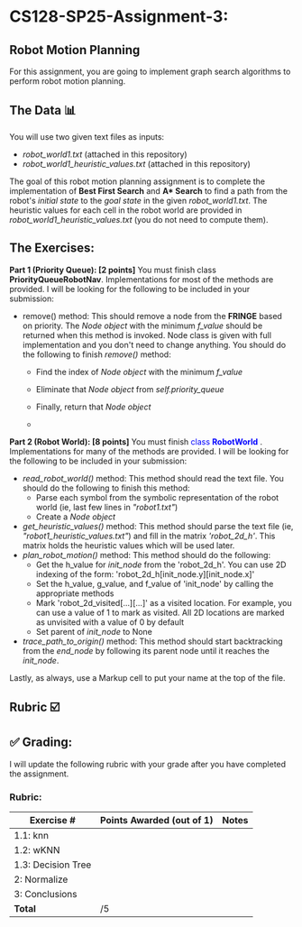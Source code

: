 # CS128-SP25-Assignment-3:
## Robot Motion Planning

For this assignment, you are going to implement graph search algorithms to perform robot motion planning.
## The Data :bar_chart: 
You will use two given text files as inputs:
* _robot_world1.txt_ (attached in this repository)
* _robot_world1_heuristic_values.txt_ (attached in this repository)

The goal of this robot motion planning assignment is to complete the implementation of __Best First Search__ and __A* Search__ to find a path from the robot's _initial state_ to the _goal state_ in the given _robot_world1.txt_. The heuristic values for each cell in the robot world are provided in _robot_world1_heuristic_values.txt_ (you do not need to compute them).

## The Exercises:

**Part 1 (Priority Queue): [2 points]** You must finish class __PriorityQueueRobotNav__.  Implementations for most of the methods are provided. I will be looking for the following to be included in your submission:
* remove() method: This should remove a node from the __FRINGE__ based on priority. The *Node object* with the minimum *f_value* should be returned when this method is invoked. Node class is given with full implementation and you don't need to change anything. You should do the following to finish _remove()_ method:
  * Find the index of *Node object* with the minimum *f_value*
  * Eliminate that *Node object* from *self.priority_queue*
  * Finally, return that *Node object*
 
  * 
**Part 2 (Robot World): [8 points]** You must finish <span style="color:blue">class __RobotWorld__ </span>. Implementations for many of the methods are provided. I will be looking for the following to be included in your submission:
* _read_robot_world()_ method: This method should read the text file. You should do the following to finish this method:
  * Parse each symbol from the symbolic representation of the robot world (ie, last few lines in _"robot1.txt"_)
  * Create a *Node object*
* _get_heuristic_values()_ method: This method should parse the text file (ie, _"robot1_heuristic_values.txt"_) and fill in the matrix _'robot_2d_h'_. This matrix holds the heuristic values which will be used later.
* _plan_robot_motion()_ method: This method should do the following:
  * Get the h_value for _init_node_ from the 'robot_2d_h'. You can use 2D indexing of the form: 'robot_2d_h[init_node.y][init_node.x]'
  * Set the h_value, g_value, and f_value of 'init_node' by calling the appropriate methods
  * Mark 'robot_2d_visited[...][...]' as a visited location. For example, you can use a value of 1 to mark as visited. All 2D locations are marked as unvisited with a value of 0 by default
  * Set parent of *init_node* to None
* _trace_path_to_origin()_ method: This method should start backtracking from the _end_node_ by following its parent node until it reaches the _init_node_.

 


Lastly, as always, use a Markup cell to put your name at the top of the file.

## Rubric :ballot_box_with_check:

## :white_check_mark: Grading: 
I will update the following rubric with your grade after you have completed the assignment.
### Rubric:
| Exercise #  | Points Awarded (out of 1)  | Notes |
| --------- | ------------------- | --------- |
| 1.1: knn           |        |    |
| 1.2: wKNN          |        |    | 
| 1.3: Decision Tree |        |    |
| 2: Normalize       |        |    | 
| 3: Conclusions     |        |    |
| <b>Total           |    /5 | </b>   |
